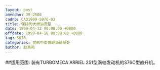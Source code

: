 ```yaml
---
layout: post
amendno: 39-2508
cadno: CAD1999-S076-03
title: 保持昀大燃油流量
date: 1999-04-12 00:00:00 +0800
effdate: 1999-04-16 00:00:00 +0800
tag: S076
categories: 民航中南管理局适航处
author: 赵燕莉
---
```


##适用范围:
装有TURBOMECA ARRIEL 2S1型涡轴发动机的S76C型直升机。

